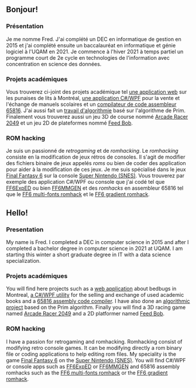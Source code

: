 ## Bonjour!

### Présentation

Je me nomme Fred. J'ai complété un DEC en informatique de gestion en 2015 et j'ai complété ensuite un baccalauréat en informatique et génie logiciel à l'UQAM en 2021. Je commence à l'hiver 2021 à temps partiel un programme court de 2e cycle en technologies de l'information avec concentration en science des données.

### Projets académiques

Vous trouverez ci-joint des projets académique tel [une application web](https://github.com/fred65816/bed-bugs-6502) sur les punaises de lits à Montréal, [une application C#/WPF](https://github.com/fred65816/ManuRecyclEco) pour la vente et l'échange de manuels scolaires et un [compilateur de code assembleur 65816](https://github.com/fred65816/interp-snes). J'ai aussi fait un [travail d'algorithmie](https://github.com/fred65816/reseau-prim-algorithme) basé sur l'algorithme de Prim. Finalement vous trouverez aussi un jeu 3D de course nommé [Arcade Racer 2049](https://github.com/fred65816/arcade-racer-2049) et un jeu 2D de plateformes nommé [Feed Bob](https://github.com/fred65816/feed-bob).

### ROM hacking

Je suis un passionné de *retrogaming* et de *romhacking*. Le *romhacking* consiste en la modification de jeux rétros de consoles. Il s'agit de modifier des fichiers binaire de jeux appelés *roms* ou bien de coder des application pour aider à la modification de ces jeux. Je me suis spécialisé dans le jeux [Final Fantasy 6](https://en.wikipedia.org/wiki/Final_Fantasy_VI) sur la console [Super Nintendo (SNES)](https://en.wikipedia.org/wiki/Super_Nintendo_Entertainment_System). Vous trouverez par exemple des application C#/WPF ou console que j'ai codé tel que [FF6ExpED](https://github.com/fred65816/FF6ExpED) ou bien [FF6MMGEN](https://github.com/fred65816/FF6MMGEN) et des *romhacks* en assembleur 65816 tel que le [FF6 multi-fonts romhack](https://github.com/fred65816/ff6-multi-fonts-romhack) et le [FF6 gradient romhack](https://github.com/fred65816/ff6-gradient-romhack).

## Hello!

### Presentation

My name is Fred. I completed a DEC in computer science in 2015 and after I completed a bachelor degree in computer science in 2021 at UQAM. I am starting this winter a short graduate degree in IT with a data science specialization.

### Projets académiques

You will find here projects such as a [web application](https://github.com/fred65816/bed-bugs-6502) about bedbugs in Montreal, [a C#/WPF utility](https://github.com/fred65816/ManuRecyclEco) for the selling and exchange of used academic books and a [65816 assembly code compiler](https://github.com/fred65816/interp-snes). I have also done an [algorithmic project](https://github.com/fred65816/reseau-prim-algorithme) based on the Prim algorithm. Finally you will find a 3D racing game named [Arcade Racer 2049](https://github.com/fred65816/arcade-racer-2049) and a 2D platformer named [Feed Bob](https://github.com/fred65816/feed-bob).

### ROM hacking

I have a passion for retrogaming and romhacking. Romhacking consist of modifying retro console games. It can be modifying directly a rom binary file or coding applications to help editing rom files. My speciality is the game [Final Fantasy 6](https://en.wikipedia.org/wiki/Final_Fantasy_VI) on the [Super Nintendo (SNES)](https://en.wikipedia.org/wiki/Super_Nintendo_Entertainment_System). You will find C#/WPF or console apps such as [FF6ExpED](https://github.com/fred65816/FF6ExpED) or [FF6MMGEN](https://github.com/fred65816/FF6MMGEN) and 65816 assembly romhacks such as the [FF6 multi-fonts romhack](https://github.com/fred65816/ff6-multi-fonts-romhack) or the [FF6 gradient romhack](https://github.com/fred65816/ff6-gradient-romhack).

<!---
fred65816/fred65816 is a ✨ special ✨ repository because its `README.md` (this file) appears on your GitHub profile.
You can click the Preview link to take a look at your changes.
--->
